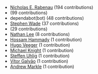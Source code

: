 * [Nicholas E. Rabenau](https://github.com/nerab) (194 contributions)
* [](https://github.com/apps/dependabot-preview) (99 contributions)
* dependabot(bot) (48 contributions)
* [Stephen Wade](https://github.com/stephenwade) (37 contributions)
* [](https://github.com/apps/dependabot) (29 contributions)
* [Nathan Lee](https://github.com/X0nic) (8 contributions)
* [Hossam Hammady](https://github.com/hammady) (1 contribution)
* [Hugo Veeger](https://github.com/dkhgh) (1 contribution)
* [Michael Knight](https://github.com/miknight) (1 contribution)
* [Steffen Uhlig](https://github.com/suhlig) (1 contribution)
* [Vítor Galvão](https://github.com/vitorgalvao) (1 contribution)
* [Andrew Markle](https://github.com/andrewmarkle) (1 contribution)